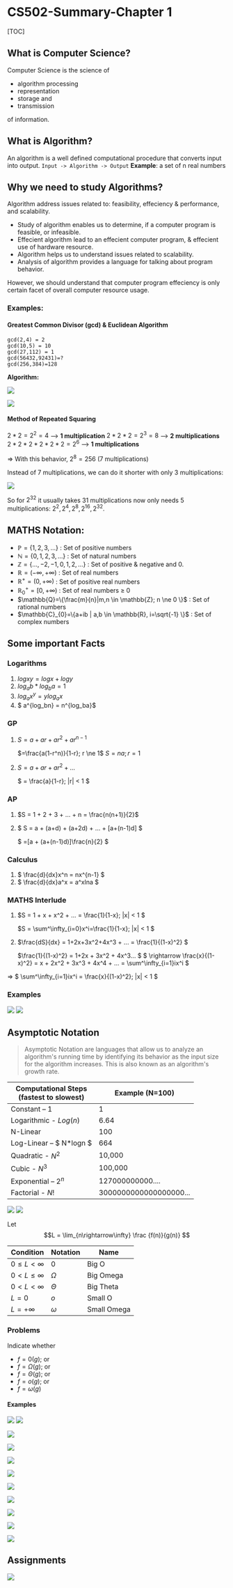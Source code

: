 # CS502-Summary-Chapter 1

[TOC]


## What is Computer Science?

Computer Science is the science of 

* algorithm processing
* representation
* storage and 
* transmission

of information.

## What is Algorithm?
An algorithm is a well defined computational procedure that converts input into output.
``Input -> Algorithm -> Output``
**Example**: a set of n real numbers

## Why we need to study Algorithms?
Algorithm address issues related to: feasibility, effeciency & performance, and scalability.

* Study of algorithm enables us to determine, if a computer program is feasible, or infeasible.
* Effecient algorithm lead to an effecient computer program, & effecient use of hardware resource.
* Algorithm helps us to understand issues related to scalability.
* Analysis of algorithm provides a language for talking about program behavior.

However, we should understand that computer program effeciency is only certain facet of overall computer resource usage.

### Examples:

#### Greatest Common Divisor (gcd) & Euclidean Algorithm
```
gcd(2,4) = 2
gcd(10,5) = 10
gcd(27,112) = 1
gcd(56432,92431)=?
gcd(256,384)=128
```
**Algorithm:**

![](https://dl.dropboxusercontent.com/u/24437878/screenshots/f92ff425-d769-4824-b349-bc452e8cb139.png)

![](https://dl.dropboxusercontent.com/u/24437878/screenshots/0c3e4c17-fa5f-4fc6-85e5-c58aa4b1f5c3.png)

#### Method of Repeated Squaring

$2*2=2^2=4$ –> **1 multiplication**
$2*2*2=2^3=8$ –> **2 multiplications**
$2*2*2*2*2*2=2^6$ –> **1 multiplications**

=> With this behavior, $2^8=256$ (7 multiplications)

Instead of 7 multiplications, we can do it shorter with only 3 multiplications:

![](https://dl.dropboxusercontent.com/u/24437878/screenshots/eef2a30f-2de3-420f-91cc-f554d02ce9bd.png)

So for $2^{32}$ it usually takes 31 multiplications now only needs 5 multiplications: $2^2, 2^4, 2^8, 2^{16}, 2^{32}$.

## MATHS Notation:

* $\mathbb{P}=\{1,2,3,...\}$ : Set of positive numbers
* $\mathbb{N}=\{0,1,2,3,...\}$ : Set of natural numbers
* $\mathbb{Z}=\{...,-2,-1,0,1,2,...\}$ : Set of positive & negative and 0.
* $\mathbb{R}=(-\infty,+\infty)$ : Set of real numbers
* $\mathbb{R^+}=(0,+\infty)$ : Set of positive real numbers
* $\mathbb{R}^+_{0}=[0,+\infty)$ : Set of real numbers ≥ 0
* $\mathbb{Q}=\{\frac{m}{n}|m,n \in \mathbb{Z}; n \ne 0 \}$ : Set of rational numbers
* $\mathbb{C}_{0}=\{a+ib | a,b \in \mathbb{R}, i=\sqrt{-1} \}$ : Set of complex numbers

## Some important Facts
### Logarithms
1. $logxy = logx + logy$
2. $log_ab*log_ba = 1$
3. $log_ax^y = ylog_ax$
4. $ a^{log_bn} = n^{log_ba}$

### GP

1. $S = a + ar + ar^2 + ar^{n-1}$
    
    $=\frac{a(1-r^n)}{1-r}; r \ne 1$
    $S = na; r=1$
2. $S = a + ar + ar^2 + ...$
    
    $ = \frac{a}{1-r}; |r| < 1 $

### AP
1. $S = 1 + 2 + 3 + ... + n = \frac{n(n+1)}{2}$
2. $ S = a + (a+d) + (a+2d) + ... + [a+(n-1)d] $
    
    $ =[a + (a+(n-1)d)]\frac{n}{2} $

### Calculus
1. $ \frac{d}{dx}x^n = nx^{n-1} $
2. $ \frac{d}{dx}a^x = a^xlna $

### MATHS Interlude
1. $S = 1 + x + x^2 + ... = \frac{1}{1-x}; |x| < 1 $    
    
    $S = \sum^\infty_{i=0}x^i=\frac{1}{1-x}; |x| < 1 $
2. $\frac{dS}{dx} = 1+2x+3x^2+4x^3 + ... = \frac{1}{(1-x)^2} $
    
    $\frac{1}{(1-x)^2} = 1+2x + 3x^2 + 4x^3... $
    $ \rightarrow \frac{x}{(1-x)^2} = x + 2x^2 + 3x^3 + 4x^4 + ... = \sum^\infty_{i=1}ix^i $ 


=> $ \sum^\infty_{i=1}ix^i = \frac{x}{(1-x)^2}; |x| < 1 $

### Examples 

![](https://dl.dropboxusercontent.com/u/24437878/screenshots/9a93fd32-0413-44bd-82b8-7e5aa5ebfc79.png)
![](https://dl.dropboxusercontent.com/u/24437878/screenshots/88fe3cfa-5148-4b6b-9188-18d289ff8353.png)

## Asymptotic Notation
> Asymptotic Notation are languages that allow us to analyze an algorithm's running time by identifying its behavior as the input size for the algorithm increases. This is also known as an algorithm's growth rate.

Computational Steps <br/>(fastest to slowest) | Example (N=100)
---|---
Constant – 1 | 1
Logarithmic - $Log(n)$ | 6.64
N-Linear | 100
Log-Linear – $ N*logn $ | 664
Quadratic - $N^2$ | 10,000
Cubic - $N^3$ | 100,000
Exponential – $2^n$ | 127000000000....
Factorial - $N!$ | 3000000000000000000...

![](https://dl.dropboxusercontent.com/u/24437878/screenshots/4b2b2452-9d2f-4dbb-8bb3-7b827c43b960.png)
![](https://dl.dropboxusercontent.com/u/24437878/screenshots/6bda52c0-642a-4b97-b534-2144831d76a3.png)

Let $$L = \lim_{n\rightarrow\infty} \frac {f(n)}{g(n)} $$

Condition|Notation|Name
---|---|---
$0≤L<\infty$|$\mathcal{0}$|Big O
$0<L≤\infty$|$\Omega$|Big Omega
$0<L<\infty$|$\Theta$|Big Theta
$L=0$|$o$|Small O
$L=+\infty$|$\omega$|Small Omega

### Problems
Indicate whether 

* $f = \mathcal{0}(g)$; or
* $f = \Omega(g)$; or
* $f = \Theta(g)$; or
* $f = o(g)$; or
* $f = \omega(g)$

#### Examples
![](https://dl.dropboxusercontent.com/u/24437878/screenshots/ea22c06d-d4ed-4b6a-95d4-c914e35ba1d2.png)
![](https://dl.dropboxusercontent.com/u/24437878/screenshots/91164729-e5dd-4c3d-8696-1dfc7c412b87.png)

![](https://dl.dropboxusercontent.com/u/24437878/screenshots/66695a48-1343-4ecd-a00d-adba6ecf5d2f.png)

![](https://dl.dropboxusercontent.com/u/24437878/screenshots/97467d97-f16d-45fc-82a7-58bc2d29f911.png)

![](https://dl.dropboxusercontent.com/u/24437878/screenshots/314dd2d2-6cbd-4a6f-8337-b8539180a914.png)

![](https://dl.dropboxusercontent.com/u/24437878/screenshots/17858ac7-7ce3-47b3-85fd-d40102f2e999.png)

![](https://dl.dropboxusercontent.com/u/24437878/screenshots/8b7aab86-2acc-48b6-a245-5452123dde93.png)

![](https://dl.dropboxusercontent.com/u/24437878/screenshots/e836401d-950d-4429-b483-9e11654c72dd.png)

![](https://dl.dropboxusercontent.com/u/24437878/screenshots/e4edc1e9-c414-4d4e-9291-4f959d301b0a.png)

![](https://dl.dropboxusercontent.com/u/24437878/screenshots/f297a802-279c-4051-ad27-d572467781f1.png)

![](https://dl.dropboxusercontent.com/u/24437878/screenshots/12ec532f-7e17-4e7f-af15-0739455fc250.png)

## Assignments
![](https://dl.dropboxusercontent.com/u/24437878/screenshots/3ece3170-d181-4f9e-a355-84da2b7edabe.png)
